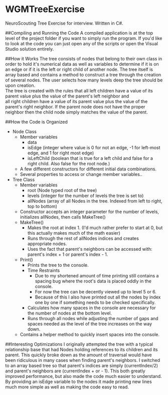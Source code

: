 # WGMTreeExercise
NeuroScouting Tree Exercise for interview. Written in C#.

##Compiling and Running the Code
A compiled application is at the top level of the project folder if you want to simply run the program.
If you'd like to look at the code you can just open any of the scripts or open the Visual Studio solution entirely.

##How it Works
The tree consists of nodes that belong to their own class in order to hold it's numerical data as well as variables to determine if it is on an edge or
if it is the left or right child of another node. The tree itself is array based and contains a method to construct a tree through the creation of several nodes.
The user selects how many levels deep the tree should be upon creation.  
The tree is created with the rules that all left children have a value of its parent value plus the value of the parent's left neighbor and  
all right children have a value of its parent value plus the value of the parent's right neighbor. If the parent node does not have the proper neighbor
then the child node simply matches the value of the parent.

##How the Code is Organized
* Node Class
  * Member variables
    * data
	* isEdge (integer where value is 0 for not an edge, -1 for left-most edge, and 1 for right most edge)
	* isLeftChild (boolean that is true for a left child and false for a right child. Also false for the root node.)
  * A few different constructors for different initial data combinations.
  * Several properties to access or change member variables..
* Tree Class
  * Member variables
    * root (Node typed root of the tree)
	* levels (integer for the number of levels the tree is set to)
	* allNodes (array of all Nodes in the tree. Indexed from left to right, top to bottom)
  * Constructor accepts an integer parameter for the number of levels, initializes allNodes, then calls MakeTree()
  * MakeTree()
    * Makes the root at index 1. (I'd much rather prefer to start at 0, but this actually makes much of the math easier)
    * Runs through the rest of allNodes indices and creates appropriate nodes.
	* Uses the fact that parent's neighbors can be accessed with: parent's index + 1 or parent's index - 1.
  * Print()
    * Prints the tree to the console.
    * Time Restraints
	  * Due to my shortened amount of time printing still contains a spacing bug where the root's data is placed oddly in the console.
	  * For now the tree can be decently viewed up to level 5 or 6.
	  * Because of this I also have printed out all the nodes by index one by one if something needs to be checked specifically.
	* Calculates how many spaces in the console are necessary for the number of nodes at the bottom level.
	* Runs through all nodes while adjusting the number of gaps and spaces needed as the level of the tree increases on the way down.
  * Contains a helper method to quickly insert spaces into the console.

##Interesting Optimizations
I originally attempted the tree with a typical relationship base that had Nodes holding references to its children and its parent.
This quickly broke down as the amount of traversal would have been ridiculous in many cases when finding parent's neighbors.
I switched to an array based tree so that parent's indices are simply (currentIndex/2) and parent's neighbors are (currentIndex + or - 1).
This both greatly improved performance, but also made the code much easier to understand.  
By providing an isEdge variable to the nodes it made printing new lines much more simple as well as making the code easy to read.


